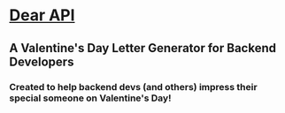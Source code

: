 # [Dear API](https://dear-api.vercel.app/)
## A Valentine's Day Letter Generator for Backend Developers
### Created to help backend devs (and others) impress their special someone on Valentine's Day!
